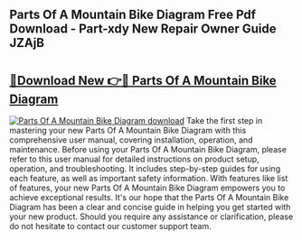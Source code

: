 ## Parts Of A Mountain Bike Diagram Free Pdf Download - Part-xdy New Repair Owner Guide JZAjB

# <h2><a href="http://dfuqpq8.blite.top/?on=Parts+Of+A+Mountain+Bike+Diagram">🔗Download New 👉🔴 Parts Of A Mountain Bike Diagram</a></h2>

[![Parts Of A Mountain Bike Diagram download](https://i.imgur.com/lujVjoI.png)](http://dfuqpq8.blite.top/?on=Parts+Of+A+Mountain+Bike+Diagram)
Take the first step in mastering your new Parts Of A Mountain Bike Diagram with this comprehensive user manual, covering installation, operation, and maintenance. Before using your Parts Of A Mountain Bike Diagram, please refer to this user manual for detailed instructions on product setup, operation, and troubleshooting. It includes step-by-step guides for using each feature, as well as important safety information. With features like list of features, your new Parts Of A Mountain Bike Diagram empowers you to achieve exceptional results. It's our hope that the Parts Of A Mountain Bike Diagram has been a clear and concise guide in helping you get started with your new product. Should you require any assistance or clarification, please do not hesitate to contact our customer support team.
